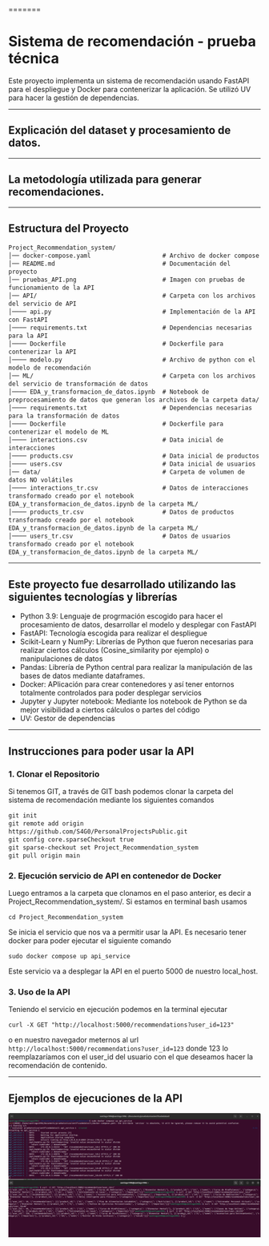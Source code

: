 =======
# Sistema de recomendación - prueba técnica
Este proyecto implementa un sistema de recomendación usando FastAPI para el despliegue y Docker para contenerizar la aplicación. Se utilizó UV para hacer la gestión de dependencias.

---
## Explicación del dataset y procesamiento de datos.


---
## La metodología utilizada para generar recomendaciones.


---
## Estructura del Proyecto
```
Project_Recommendation_system/
│── docker-compose.yaml                    # Archivo de docker compose
│── README.md                              # Documentación del proyecto
│── pruebas_API.png                        # Imagen con pruebas de funcionamiento de la API
│── API/                                   # Carpeta con los archivos del servicio de API
│──── api.py                               # Implementación de la API con FastAPI
│──── requirements.txt                     # Dependencias necesarias para la API
│──── Dockerfile                           # Dockerfile para contenerizar la API
│──── modelo.py                            # Archivo de python con el modelo de recomendación
│── ML/                                    # Carpeta con los archivos del servicio de transformación de datos
│──── EDA_y_transformacion_de_datos.ipynb  # Notebook de preprocesamiento de datos que generan los archivos de la carpeta data/
│──── requirements.txt                     # Dependencias necesarias para la transformación de datos
│──── Dockerfile                           # Dockerfile para contenerizar el modelo de ML
│──── interactions.csv                     # Data inicial de interacciones
│──── products.csv                         # Data inicial de productos
│──── users.csv                            # Data inicial de usuarios
│── data/                                  # Carpeta de volumen de datos NO volátiles
│──── interactions_tr.csv                  # Datos de interacciones transformado creado por el notebook EDA_y_transformacion_de_datos.ipynb de la carpeta ML/
│──── products_tr.csv                      # Datos de productos transformado creado por el notebook EDA_y_transformacion_de_datos.ipynb de la carpeta ML/
│──── users_tr.csv                         # Datos de usuarios transformado creado por el notebook EDA_y_transformacion_de_datos.ipynb de la carpeta ML/
```

---
## Este proyecto fue desarrollado utilizando las siguientes tecnologías y librerías

- Python 3.9: Lenguaje de progrmación escogido para hacer el procesamiento de datos, desarrollar el modelo y desplegar con FastAPI
- FastAPI: Tecnología escogida para realizar el despliegue
- Scikit-Learn y NumPy: Librerías de Python que fueron necesarias para realizar ciertos cálculos (Cosine_similarity por ejemplo) o manipulaciones de datos
- Pandas: Librería de Python central para realizar la manipulación de las bases de datos mediante dataframes.
- Docker: APlicación para crear contenedores y así tener entornos totalmente controlados para poder desplegar servicios
- Jupyter y Jupyter notebook: Mediante los notebook de Python se da mejor visibilidad a ciertos cálculos o partes del código
- UV: Gestor de dependencias

---
## Instrucciones para poder usar la API

### 1. Clonar el Repositorio
Si tenemos GIT, a través de GIT bash podemos clonar la carpeta del sistema de recomendación mediante los siguientes comandos
```
git init
git remote add origin https://github.com/S4G0/PersonalProjectsPublic.git
git config core.sparseCheckout true
git sparse-checkout set Project_Recommendation_system
git pull origin main
```

### 2. Ejecución servicio de API en contenedor de Docker
Luego entramos a la carpeta que clonamos en el paso anterior, es decir a Project_Recommendation_system/. Si estamos en terminal bash usamos
```
cd Project_Recommendation_system
```
Se inicia el servicio que nos va a permitir usar la API. Es necesario tener docker para poder ejecutar el siguiente comando
```
sudo docker compose up api_service
```
Este servicio va a desplegar la API en el puerto 5000 de nuestro local_host.

### 3. Uso de la API
Teniendo el servicio en ejecución podemos en la terminal ejecutar 
```
curl -X GET "http://localhost:5000/recommendations?user_id=123"
```
o en nuestro navegador meternos al url ```http://localhost:5000/recommendations?user_id=123```
donde 123 lo reemplazaríamos con el user_id del usuario con el que deseamos hacer la recomendación de contenido.

---
## Ejemplos de ejecuciones de la API
![pruebas](./pruebas_API.png)

